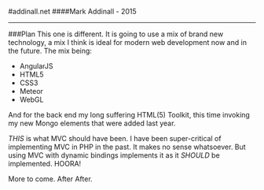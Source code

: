 #addinall.net
####Mark Addinall - 2015
___
###Plan
This one is different.  It is going to use a mix of brand new technology, a mix I think is ideal for modern web development now and in the future.  The mix being:

* AngularJS
* HTML5
* CSS3
* Meteor
* WebGL

And for the back end my long suffering HTML(5) Toolkit, this time invoking my new Mongo elements that were added last year.

*THIS* is what MVC should have been.  I have been super-critical of implementing MVC in PHP in the past.  It makes no sense whatsoever.  But using MVC with dynamic bindings implements it as it *SHOULD* be implemented. HOORA!

More to come.  After After.

